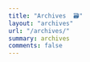 ```yaml
---
title: "Archives  🗃️"
layout: "archives"
url: "/archives/"
summary: archives
comments: false
---
```

